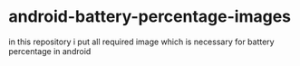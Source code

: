 # android-battery-percentage-images
in this repository i put all required image which is necessary for battery percentage in android
